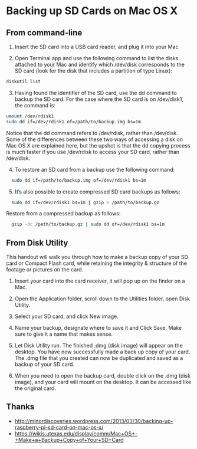 Backing up SD Cards on Mac OS X
=======

From command-line
---

1. Insert the SD card into a USB card reader, and plug it into your Mac

2. Open Terminal.app and use the following command to list the disks attached to your Mac and identify which /dev/disk corresponds to the SD card (look for the disk that includes a partition of type Linux):

``` sh
diskutil list
```

3. Having found the identifier of the SD card, use the dd command to backup the SD card. For the case where the SD card is on /dev/disk1, the command is:

``` sh
umount /dev/rdisk1
sudo dd if=/dev/rdisk1 of=/path/to/backup.img bs=1m
```

Notice that the dd command refers to /dev/rdisk, rather than /dev/disk. Some of the differences between these two ways of accessing a disk on Mac OS X are explained here, but the upshot is that the dd copying process is much faster if you use /dev/rdisk to access your SD card, rather than /dev/disk.

4. To restore an SD card from a backup use the following command:

``` sh
  sudo dd if=/path/to/backup.img of=/dev/rdisk1 bs=1m
```

5. It’s also possible to create compressed SD card backups as follows:

``` sh
  sudo dd if=/dev/rdisk1 bs=1m | gzip > /path/to/backup.gz
```

Restore from a compressed backup as follows:

``` sh
  gzip -dc /path/to/backup.gz | sudo dd of=/dev/rdisk1 bs=1m
```

From Disk Utility
---

This handout will walk you through how to make a backup copy of your SD card or Compact Flash card, while retaining the integrity & structure of the footage or pictures on the card.

1. Insert your card into the card receiver, it will pop up on the finder on a Mac.

2. Open the Application folder, scroll down to the Utilities folder, open Disk Utility.

3. Select your SD card, and click New image.
 

4. Name your backup, designate where to save it and Click Save.  Make sure to give it a name that makes sense.

5. Let Disk Utility run.  The finished .dmg (disk image) will appear on the desktop.  You have now successfully made a back up copy of your card. The .dmg file that you created can now be duplicated and saved as a backup of your SD card.

6. When you need to open the backup card, double click on the .dmg (disk image), and your card will mount on the desktop.  It can be accessed like the original card.




Thanks
---
* http://minordiscoveries.wordpress.com/2013/03/30/backing-up-raspberry-pi-sd-card-on-mac-os-x/
* https://wikis.utexas.edu/display/comm/Mac+OS+-+Make+a+Backup+Copy+of+Your+SD+Card
